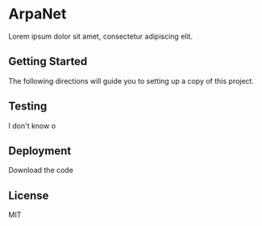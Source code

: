 # ArpaNet
Lorem ipsum dolor sit amet, consectetur adipiscing elit.
## Getting Started
The following directions will guide you to setting up a copy of this project.
## Testing
I don't know o
## Deployment
Download the code
## License
MIT
